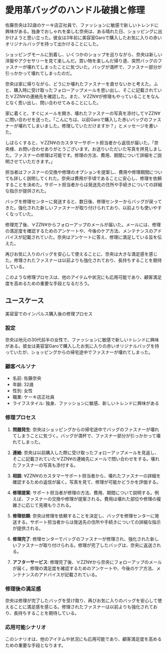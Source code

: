 # 愛用革バッグのハンドル破損と修理

佐藤奈央は32歳のケーキ店正社員で、ファッションに敏感で新しいトレンドに興味がある。独身でおしゃれを楽しむ奈央は、ある晴れた日、ショッピングに出かけようと思い立った。彼女は3年前に美容室Garoで購入したお気に入りの赤いオリジナルバッグを持って出かけることにした。

ショッピングモールに到着し、いくつかのショップを巡りながら、奈央は新しい洋服やアクセサリーを見て楽しんだ。買い物を楽しんだ帰り道、突然バッグのファスナーが壊れてしまったことに気づいた。バッグが満杯で、ファスナー部分が引っかかって壊れてしまったのだ。

奈央は家に帰りながら、どうにか壊れたファスナーを直せないかと考えた。ふと、購入時に受け取ったフォローアップメールを思い出し、そこに記載されていた∀ZZN∀の連絡先を確認した。また、∀ZZN∀が修理もやっていることをなんとなく思い出し、問い合わせてみることにした。

家に着くと、すぐにメールを開き、壊れたファスナーの写真を添付して∀ZZN∀に問い合わせを送った。「こんにちは、以前Garoで購入した赤いバッグのファスナーが壊れてしまいました。修理していただけますか？」とメッセージを書いた。

しばらくすると、∀ZZN∀のカスタマーサポート担当者から返信が届いた。「奈央様、お問い合わせありがとうございます。お送りいただいた写真を拝見しました。ファスナーの修理は可能です。修理の方法、費用、期間について詳細をご説明させていただきます。」

担当者はファスナーの交換や修理のオプションを提案し、費用や修理期間についても詳しく説明してくれた。奈央は費用が手頃であることに安心し、修理を依頼することを決めた。サポート担当者からは発送先の住所や手続きについての詳細な指示が提供された。

バッグを修理センターに発送すると、数日後、修理センターからバッグが戻ってきた。強化された新しいファスナーが取り付けられており、以前よりも使いやすくなっていた。

修理完了後、∀ZZN∀からフォローアップのメールが届いた。メールには、修理の満足度を確認するためのアンケートや、今後のケア方法、メンテナンスのアドバイスが記載されていた。奈央はアンケートに答え、修理に満足している旨を伝えた。

再びお気に入りのバッグを安心して使えることに、奈央は大きな満足感を感じた。修理されたファスナーは以前よりも強化されており、長持ちすることを期待している。

このような修理プロセスは、他のアイテムや状況にも応用可能であり、顧客満足度を高めるための重要な手段となるだろう。



## ユースケース
美容室でのインパルス購入後の修理プロセス

### 設定
奈央は地元の30代前半の女性で、ファッションに敏感で新しいトレンドに興味がある。彼女は美容室Garoで購入したお気に入りの赤いオリジナルバッグを持っていたが、ショッピングからの帰宅途中でファスナーが壊れてしまった。

### 顧客ペルソナ
- 名前: 佐藤奈央
- 年齢: 32歳
- 性別: 女性
- 職業: ケーキ店正社員
- ライフスタイル: 独身、ファッションに敏感、新しいトレンドに興味がある

### 修理プロセス
1. **問題発生**:
    奈央はショッピングからの帰宅途中でバッグのファスナーが壊れてしまうことに気づく。バッグが満杯で、ファスナー部分が引っかかって壊れてしまった。

2. **連絡**:
    奈央は以前購入した際に受け取ったフォローアップメールを見返し、そこに記載されていた∀ZZN∀の連絡先にメールで問い合わせをする。壊れたファスナーの写真も添付する。

3. **相談**:
    ∀ZZN∀のカスタマーサポート担当者から、壊れたファスナーの詳細を確認するための返信が届く。写真を見て、修理が可能かどうかを評価する。

4. **修理提案**:
    サポート担当者が修理の方法、費用、期間について説明する。例えば、ファスナーの交換や修理が提案される。費用は壊れた部位や修理の複雑さに応じて見積もりされる。

5. **修理依頼**:
    奈央は修理を依頼することを決定し、バッグを修理センターに発送する。サポート担当者からは発送先の住所や手続きについての詳細な指示が提供される。

6. **修理完了**:
    修理センターでバッグのファスナーが修理され、強化された新しいファスナーが取り付けられる。修理が完了したバッグは、奈央に返送される。

7. **アフターサービス**:
    修理完了後、∀ZZN∀から奈央にフォローアップのメールが届く。修理の満足度を確認するためのアンケートや、今後のケア方法、メンテナンスのアドバイスが記載されている。

### 修理後の満足感
奈央は修理が完了したバッグを受け取り、再びお気に入りのバッグを安心して使えることに満足感を感じる。修理されたファスナーは以前よりも強化されており、長持ちすることを期待している。

### 応用可能シナリオ
このシナリオは、他のアイテムや状況にも応用可能であり、顧客満足度を高めるための重要な手段となります。
